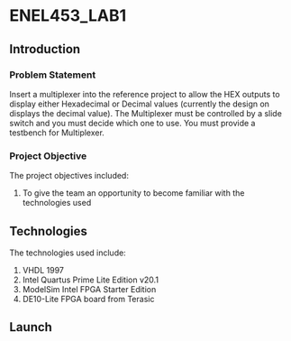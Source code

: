 # ENEL453_LAB1

## Introduction

### Problem Statement

Insert a multiplexer into the reference project to allow the HEX outputs to display either Hexadecimal or Decimal values (currently the design on displays the decimal value). The Multiplexer must be controlled by a slide switch and you must decide which one to use. You must provide a testbench for Multiplexer.

### Project Objective

The project objectives included:

1.	To give the team an opportunity to become familiar with the technologies used

## Technologies

The technologies used include:

1. VHDL 1997
2. Intel Quartus Prime Lite Edition v20.1
3. ModelSim Intel FPGA Starter Edition
4. DE10-Lite FPGA board from Terasic

## Launch

